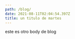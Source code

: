 ```yaml
---
path: /blog/
date: 2021-08-11T02:04:54.397Z
title: un titulo de martes
---
```

este es otro body de blog